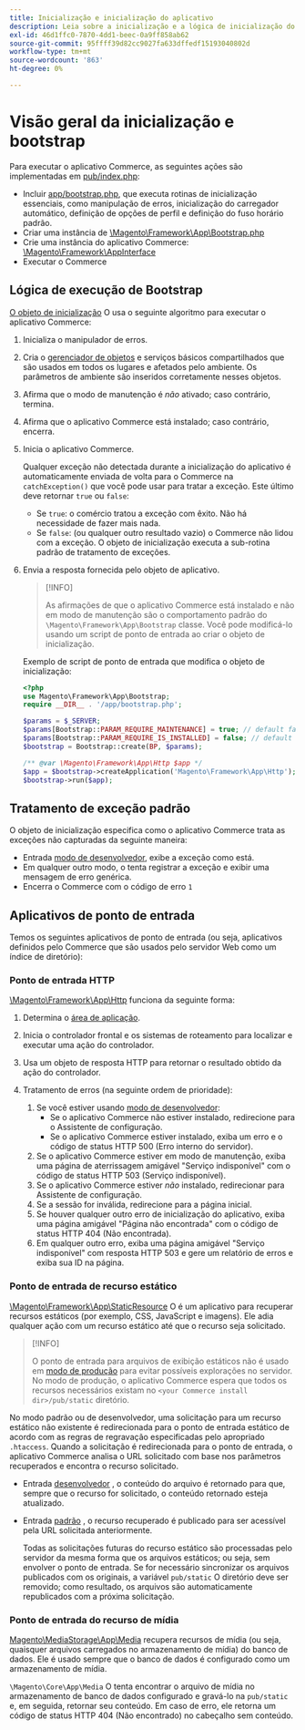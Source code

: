 ```yaml
---
title: Inicialização e inicialização do aplicativo
description: Leia sobre a inicialização e a lógica de inicialização do aplicativo Commerce.
exl-id: 46d1ffc0-7870-4dd1-beec-0a9ff858ab62
source-git-commit: 95ffff39d82cc9027fa633dffedf15193040802d
workflow-type: tm+mt
source-wordcount: '863'
ht-degree: 0%

---
```


# Visão geral da inicialização e bootstrap

Para executar o aplicativo Commerce, as seguintes ações são implementadas em [pub/index.php][index]:

- Incluir [app/bootstrap.php][bootinitial], que executa rotinas de inicialização essenciais, como manipulação de erros, inicialização do carregador automático, definição de opções de perfil e definição do fuso horário padrão.
- Criar uma instância de [\Magento\Framework\App\Bootstrap.php][bootstrap] <!-- It requires initialization parameters to be specified in constructor. Normally, the $_SERVER super-global variable is supposed to be passed there. -->
- Crie uma instância do aplicativo Commerce: [\Magento\Framework\AppInterface][app-face]
- Executar o Commerce

## Lógica de execução de Bootstrap

[O objeto de inicialização][bootinitial] O usa o seguinte algoritmo para executar o aplicativo Commerce:

1. Inicializa o manipulador de erros.
1. Cria o [gerenciador de objetos][object] e serviços básicos compartilhados que são usados em todos os lugares e afetados pelo ambiente. Os parâmetros de ambiente são inseridos corretamente nesses objetos.
1. Afirma que o modo de manutenção é _não_ ativado; caso contrário, termina.
1. Afirma que o aplicativo Commerce está instalado; caso contrário, encerra.
1. Inicia o aplicativo Commerce.

   Qualquer exceção não detectada durante a inicialização do aplicativo é automaticamente enviada de volta para o Commerce na `catchException()` que você pode usar para tratar a exceção. Este último deve retornar `true` ou `false`:

   - Se `true`: o comércio tratou a exceção com êxito. Não há necessidade de fazer mais nada.
   - Se `false`: (ou qualquer outro resultado vazio) o Commerce não lidou com a exceção. O objeto de inicialização executa a sub-rotina padrão de tratamento de exceções.

1. Envia a resposta fornecida pelo objeto de aplicativo.

   >[!INFO]
   >
   >As afirmações de que o aplicativo Commerce está instalado e não em modo de manutenção são o comportamento padrão do `\Magento\Framework\App\Bootstrap` classe. Você pode modificá-lo usando um script de ponto de entrada ao criar o objeto de inicialização.

   Exemplo de script de ponto de entrada que modifica o objeto de inicialização:

   ```php
   <?php
   use Magento\Framework\App\Bootstrap;
   require __DIR__ . '/app/bootstrap.php';
   
   $params = $_SERVER;
   $params[Bootstrap::PARAM_REQUIRE_MAINTENANCE] = true; // default false
   $params[Bootstrap::PARAM_REQUIRE_IS_INSTALLED] = false; // default true
   $bootstrap = Bootstrap::create(BP, $params);
   
   /** @var \Magento\Framework\App\Http $app */
   $app = $bootstrap->createApplication('Magento\Framework\App\Http');
   $bootstrap->run($app);
   ```

## Tratamento de exceção padrão

O objeto de inicialização especifica como o aplicativo Commerce trata as exceções não capturadas da seguinte maneira:

- Entrada [modo de desenvolvedor](../bootstrap/application-modes.md#developer-mode), exibe a exceção como está.
- Em qualquer outro modo, o tenta registrar a exceção e exibir uma mensagem de erro genérica.
- Encerra o Commerce com o código de erro `1`

## Aplicativos de ponto de entrada

Temos os seguintes aplicativos de ponto de entrada (ou seja, aplicativos definidos pelo Commerce que são usados pelo servidor Web como um índice de diretório):

### Ponto de entrada HTTP

[\Magento\Framework\App\Http][http] funciona da seguinte forma:

1. Determina o [área de aplicação](https://developer.adobe.com/commerce/php/architecture/modules/areas/).
1. Inicia o controlador frontal e os sistemas de roteamento para localizar e executar uma ação do controlador.
1. Usa um objeto de resposta HTTP para retornar o resultado obtido da ação do controlador.
1. Tratamento de erros (na seguinte ordem de prioridade):

   1. Se você estiver usando [modo de desenvolvedor](../bootstrap/application-modes.md#developer-mode):
      - Se o aplicativo Commerce não estiver instalado, redirecione para o Assistente de configuração.
      - Se o aplicativo Commerce estiver instalado, exiba um erro e o código de status HTTP 500 (Erro interno do servidor).
   1. Se o aplicativo Commerce estiver em modo de manutenção, exiba uma página de aterrissagem amigável &quot;Serviço indisponível&quot; com o código de status HTTP 503 (Serviço indisponível).
   1. Se o aplicativo Commerce estiver _não_ instalado, redirecionar para Assistente de configuração.
   1. Se a sessão for inválida, redirecione para a página inicial.
   1. Se houver qualquer outro erro de inicialização do aplicativo, exiba uma página amigável &quot;Página não encontrada&quot; com o código de status HTTP 404 (Não encontrada).
   1. Em qualquer outro erro, exiba uma página amigável &quot;Serviço indisponível&quot; com resposta HTTP 503 e gere um relatório de erros e exiba sua ID na página.

### Ponto de entrada de recurso estático

[\Magento\Framework\App\StaticResource][static-resource] O é um aplicativo para recuperar recursos estáticos (por exemplo, CSS, JavaScript e imagens). Ele adia qualquer ação com um recurso estático até que o recurso seja solicitado.

>[!INFO]
>
>O ponto de entrada para arquivos de exibição estáticos não é usado em [modo de produção](application-modes.md#production-mode) para evitar possíveis explorações no servidor. No modo de produção, o aplicativo Commerce espera que todos os recursos necessários existam no `<your Commerce install dir>/pub/static` diretório.

No modo padrão ou de desenvolvedor, uma solicitação para um recurso estático não existente é redirecionada para o ponto de entrada estático de acordo com as regras de regravação especificadas pelo apropriado `.htaccess`.
Quando a solicitação é redirecionada para o ponto de entrada, o aplicativo Commerce analisa o URL solicitado com base nos parâmetros recuperados e encontra o recurso solicitado.

- Entrada [desenvolvedor](application-modes.md#developer-mode) , o conteúdo do arquivo é retornado para que, sempre que o recurso for solicitado, o conteúdo retornado esteja atualizado.
- Entrada [padrão](application-modes.md#default-mode) , o recurso recuperado é publicado para ser acessível pela URL solicitada anteriormente.

   Todas as solicitações futuras do recurso estático são processadas pelo servidor da mesma forma que os arquivos estáticos; ou seja, sem envolver o ponto de entrada. Se for necessário sincronizar os arquivos publicados com os originais, a variável `pub/static` O diretório deve ser removido; como resultado, os arquivos são automaticamente republicados com a próxima solicitação.

### Ponto de entrada do recurso de mídia

[Magento\MediaStorage\App\Media][media] recupera recursos de mídia (ou seja, quaisquer arquivos carregados no armazenamento de mídia) do banco de dados. Ele é usado sempre que o banco de dados é configurado como um armazenamento de mídia.

`\Magento\Core\App\Media` O tenta encontrar o arquivo de mídia no armazenamento de banco de dados configurado e gravá-lo na `pub/static` e, em seguida, retornar seu conteúdo. Em caso de erro, ele retorna um código de status HTTP 404 (Não encontrado) no cabeçalho sem conteúdo.

<!-- Link Definitions -->

[app-face]: https://github.com/magento/magento2/tree/2.4/lib/internal/Magento/Framework/AppInterface.php
[bootinitial]: https://github.com/magento/magento2/tree/2.4/app/bootstrap.php
[bootstrap]: https://github.com/magento/magento2/tree/2.4/lib/internal/Magento/Framework/App/Bootstrap.php
[http]: https://github.com/magento/magento2/tree/2.4/lib/internal/Magento/Framework/App/Http
[index]: https://github.com/magento/magento2/tree/2.4/pub/index.php
[media]: https://github.com/magento/magento2/tree/2.4/app/code/Magento/MediaStorage/App/Media.php
[object]: https://github.com/magento/magento2/tree/2.4/lib/internal/Magento/Framework/ObjectManager
[static-resource]: https://github.com/magento/magento2/tree/2.4/lib/internal/Magento/Framework/App/StaticResource.php
